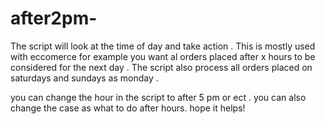 # after2pm-
The script will look at the time of day and take action . 
This is mostly used with eccomerce for example you want al orders placed after x hours to be considered for the next day .
The script also process all orders placed on saturdays and sundays as monday .

you can change the hour in the script to after 5 pm or ect .
you can also change the case as what to do after hours.
hope it helps!